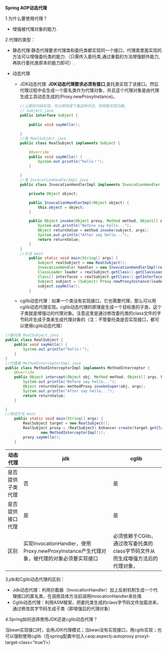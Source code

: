 **Spring AOP动态代理**

1.为什么要使用代理？

- 增强被代理对象的能力.



2.代理的类型：

 - 静态代理:静态代理要求代理类和委托类都实现同一个接口，代理类里面实现的方法可以增强委托类的能力.（只需传入委托类,通过重载的方法增强额外能力,再执行委托类原本的能力即可）.

 - 动态代理

    - JDK动态代理: **JDK动态代理要求必须有接口**,委托类实现了该接口。然后代理过程中会生成一个匿名类作为代理对象，并且这个代理对象是由代理生成工具动态生成的(Proxy.newProxyInstance)。

      ```java
      //上面的代码实现，可以修改成下面这种方式，同样能实现功能。
      // Subject.java
      public interface Subject {
          
          public void sayHello();
          
      }
      //类 RealSubject.java
      public class RealSubject implements Subject {
      
          @Override
          public void sayHello() {
              System.out.println("hello！");
          }
          
      }
      //类 InvocationHandlerImpl.java
      public class InvocationHandlerImpl implements InvocationHandler {
      
          private Object object;
      
          public InvocationHandlerImpl(Object object) {
              this.object = object;
          }
      
          public Object invoke(Object proxy, Method method, Object[] args) throws Throwable {
              System.out.println("Before say hello...");
              Object returnValue = method.invoke(subject, args);
              System.out.println("After say hello...");
              return returnValue;
          }
      }
      //方法 main
          public static void main(String[] args) {
              Subject realSubject = new RealSubject();
              InvocationHandler handler = new InvocationHandlerImpl(realSubject);
              ClassLoader loader = realSubject.getClass().getClassLoader();
              Class[] interfaces = realSubject.getClass().getInterfaces();
              Subject subject = (Subject) Proxy.newProxyInstance(loader, interfaces, handler);
              subject.sayHello();
          }
      ```

      

    - cglib动态代理：如果一个类没有实现接口，它也需要代理，那么可以用cglib动态代理实现。cglib动态代理的原理是生成一个目标类的子类，这个子类就是增强过的代理对象。注意这里是通过修改委托类的class文件的字节码并生成子类来生成代理对象的（注：不管委托类是否实现接口，都可以使用cglib动态代理）

```java
//委托类 RealSubject.java
public class RealSubject {
    public void sayHello() {
        System.out.println("hello！");
    }
}
//代理类 MethodInterceptorImpl.java
public class MethodInterceptorImpl implements MethodInterceptor {
    @Override
    public Object intercept(Object obj, Method method, Object[] args, MethodProxy methodProxy) throws Throwable {
        System.out.println("Before say hello...");
        Object returnValue= methodProxy.invokeSuper(obj, args);
        System.out.println("After say hello...");
        return returnValue;
    }

}
//测试方法 main
    public static void main(String[] args) {
        RealSubject target = new RealSubject();
        RealSubject proxy = (RealSubject) Enhancer.create(target.getClass(),
                new MethodInterceptorImpl());
        proxy.sayHello();
    }
```

| 动态代理                                                     | jdk                                                          | cglib                                                        |
| ------------------------------------------------------------ | ------------------------------------------------------------ | ------------------------------------------------------------ |
| 是否提供子类                                                   代理 | 否                                                           | 是                                                           |
| 是否提供接口代理                                             | 是                                                           | 是                                                           |
| 区别                                                         | 实现InvocationHandler，使用Proxy.newProxyInstance产生代理对象，被代理的对象必须要实现接口 | 必须依赖于CGlib，通过改写委托类的class字节码文件从而生成增强方法后的代理对象， |



3.jdk和Cglib动态代理的区别：

- Jdk动态代理：利用拦截器（InvocationHandler）加上反射机制生成一个代理接口的匿名类，在调用具体方法前调用InvocationHandler来处理.
- Cglib动态代理：利用ASM框架，把委托类生成的class字节码文件加载进来，通过修改其字节码生成子类（即增强后的代理对象）



4.Spring如何选择使用JDK还是cglib动态代理？

​		当bean实现接口时，会用JDK代理模式；当bean没有实现接口，用cglib实现；也可以强制使用cglib（在spring配置中加入<aop:aspectj-autoproxy proxyt-target-class=”true”/>）







